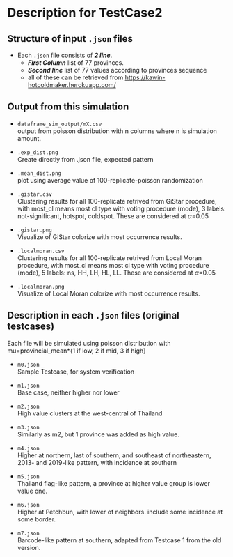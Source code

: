 # Description for TestCase2

## Structure of input ```.json``` files

- Each ```.json``` file consists of ***2 line***. 
    - ***First Column*** list of 77 provinces.
    - ***Second line*** list of 77 values according to provinces sequence
    - all of these can be retrieved from https://kawin-hotcoldmaker.herokuapp.com/

## Output from this simulation

- ```dataframe_sim_output/mX.csv```<br>
output from poisson distribution with n columns where n is simulation amount.

- ```.exp_dist.png```<br>
Create directly from .json file, expected pattern

- ```.mean_dist.png```<br>
plot using average value of 100-replicate-poisson randomization

- ```.gistar.csv```<br>
Clustering results for all 100-replicate retrived from GiStar procedure, with most_cl means most cl type with voting procedure (mode), 3 labels: not-significant, hotspot, coldspot. These are considered at $\alpha$=0.05

- ```.gistar.png```<br>
Visualize of GiStar colorize with most occurrence results.

- ```.localmoran.csv```<br>
Clustering results for all 100-replicate retrived from Local Moran procedure, with most_cl means most cl type with voting procedure (mode), 5 labels: ns, HH, LH, HL, LL. These are considered at $\alpha$=0.05

- ```.localmoran.png```<br>
Visualize of Local Moran colorize with most occurrence results.

## Description in each ```.json``` files (original testcases)

Each file will be simulated using poisson distribution with mu=provincial_mean*{1 if low, 2 if mid, 3 if high}

- ```m0.json```<br>
Sample Testcase, for system verification

- ```m1.json```<br>
Base case, neither higher nor lower

- ```m2.json```<br>
High value clusters at the west-central of Thailand

- ```m3.json```<br>
Similarly as m2, but 1 province was added as high value.

- ```m4.json```<br>
Higher at northern, last of southern, and southeast of northeastern, 2013- and 2019-like pattern, with incidence at southern

- ```m5.json```<br>
Thailand flag-like pattern, a province at higher value group is lower value one.

- ```m6.json```<br>
Higher at Petchbun, with lower of neighbors. include some incidence at some border.

- ```m7.json```<br>
Barcode-like pattern at southern, adapted from Testcase 1 from the old version.